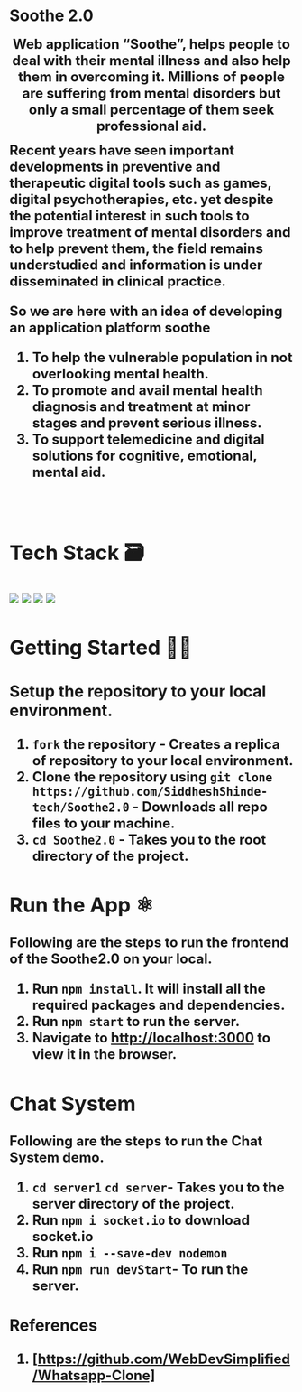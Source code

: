 # Soothe 2.0

<p align="center" width="400px"> <font size="5"> <b>Web application “Soothe”, helps people to deal with their mental illness and also help them in overcoming it. Millions of people are suffering from mental disorders but only a small percentage of them seek professional aid.

Recent years have seen important developments in preventive and therapeutic digital tools such as games, digital psychotherapies, etc. yet despite the potential interest in such tools to improve treatment of mental disorders and to help prevent them, the field remains understudied and information is under disseminated in clinical practice.

So we are here with an idea of developing an application platform soothe

1. To help the vulnerable population in not overlooking mental health.
2. To promote and avail mental health diagnosis and treatment at minor stages and prevent serious illness.
3. To support telemedicine and digital solutions for cognitive, emotional, mental aid.

<br /></p>

## Tech Stack 🗃

<img src="https://img.shields.io/badge/-Firebase-yellow?style=flat&logo=Firebase"> <img src="https://img.shields.io/badge/ReactJS%20-%2320232a.svg?logo=react" > <img src="https://img.shields.io/badge/-NodeJS%20-%2320232a?style=flat&logo=node.js"> <img src="https://img.shields.io/badge/-Tailwindcss%20-%2320232a?style=flat&logo=tailwindcss">

## Getting Started 👨‍💻

### Setup the repository to your local environment.

1. `fork` the repository - Creates a replica of repository to your local environment.
2. Clone the repository using `git clone https://github.com/SiddheshShinde-tech/Soothe2.0` - Downloads all repo files to your machine.
3. `cd Soothe2.0` - Takes you to the root directory of the project.

## Run the App ⚛️

Following are the steps to run the frontend of the Soothe2.0 on your local.

1. Run `npm install`. It will install all the required packages and dependencies.
2. Run `npm start` to run the server.
3. Navigate to [http://localhost:3000](http://localhost:3000) to view it in the browser.

## Chat System

Following are the steps to run the Chat System demo.

1. `cd server1` `cd server`- Takes you to the server directory of the project.
2. Run `npm i socket.io` to download socket.io
3. Run `npm i --save-dev nodemon`
4. Run `npm run devStart`- To run the server.

### References

1. [https://github.com/WebDevSimplified/Whatsapp-Clone]
